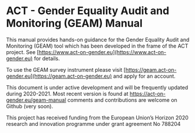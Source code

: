 # ACT - Gender Equality Audit and Monitoring (GEAM) Manual

This manual provides hands-on guidance for the Gender Equality Audit and Monitoring (GEAM) tool which has been developed in the frame of the ACT project. See [https://www.act-on-gender.eu](https://www.act-on-gender.eu) for details. 

To use the GEAM survey instrument please visit [https://geam.act-on-gender.eu](https://geam.act-on-gender.eu) and apply for an account. 

This document is under active development and will be frequently updated during 2020-2021. Most recent version is found at https://act-on-gender.eu/geam-manual comments and contributions are welcome on Github (very soon). 

This project has received funding from the European Union’s Horizon 2020 research and innovation programme under grant agreement No 788204
